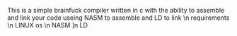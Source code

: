 This is a simple brainfuck compiler written in c with the ability to assemble and link your code useing NASM to assemble and LD to link \n requirements \n LINUX os \n NASM ]n LD
